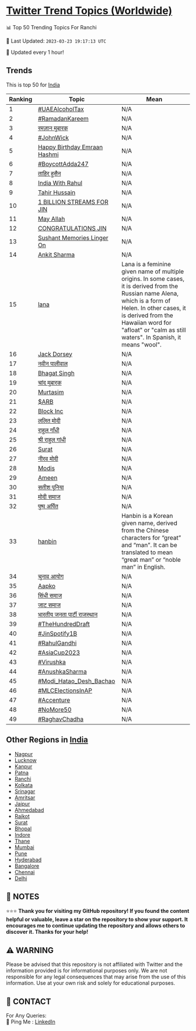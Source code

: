 [Twitter Trend Topics (Worldwide)](https://github.com/ErcinDedeoglu/Twitter-Trend-Topics)
==========


📊 Top 50 Trending Topics For Ranchi

📆 Last Updated: `2023-03-23 19:17:13 UTC`

🔧 Updated every 1 hour!


## Trends

This is top 50 for [India](</India>)

| Ranking | Topic | Mean |
| ------- | ------------ | ------------ |
| 1 | [#UAEAlcoholTax](http://twitter.com/search?q=%23UAEAlcoholTax) | N/A |
| 2 | [#RamadanKareem](http://twitter.com/search?q=%23RamadanKareem) | N/A |
| 3 | [रमज़ान मुबारक](http://twitter.com/search?q=%e0%a4%b0%e0%a4%ae%e0%a4%9c%e0%a4%bc%e0%a4%be%e0%a4%a8+%e0%a4%ae%e0%a5%81%e0%a4%ac%e0%a4%be%e0%a4%b0%e0%a4%95) | N/A |
| 4 | [#JohnWick](http://twitter.com/search?q=%23JohnWick) | N/A |
| 5 | [Happy Birthday Emraan Hashmi](http://twitter.com/search?q=Happy+Birthday+Emraan+Hashmi) | N/A |
| 6 | [#BoycottAdda247](http://twitter.com/search?q=%23BoycottAdda247) | N/A |
| 7 | [ताहिर हुसैन](http://twitter.com/search?q=%e0%a4%a4%e0%a4%be%e0%a4%b9%e0%a4%bf%e0%a4%b0+%e0%a4%b9%e0%a5%81%e0%a4%b8%e0%a5%88%e0%a4%a8) | N/A |
| 8 | [India With Rahul](http://twitter.com/search?q=India+With+Rahul) | N/A |
| 9 | [Tahir Hussain](http://twitter.com/search?q=Tahir+Hussain) | N/A |
| 10 | [1 BILLION STREAMS FOR JIN](http://twitter.com/search?q=1+BILLION+STREAMS+FOR+JIN) | N/A |
| 11 | [May Allah](http://twitter.com/search?q=May+Allah) | N/A |
| 12 | [CONGRATULATIONS JIN](http://twitter.com/search?q=CONGRATULATIONS+JIN) | N/A |
| 13 | [Sushant Memories Linger On](http://twitter.com/search?q=Sushant+Memories+Linger+On) | N/A |
| 14 | [Ankit Sharma](http://twitter.com/search?q=Ankit+Sharma) | N/A |
| 15 | [lana](http://twitter.com/search?q=lana) | Lana is a feminine given name of multiple origins. In some cases, it is derived from the Russian name Alena, which is a form of Helen. In other cases, it is derived from the Hawaiian word for "afloat" or "calm as still waters". In Spanish, it means "wool". |
| 16 | [Jack Dorsey](http://twitter.com/search?q=Jack+Dorsey) | N/A |
| 17 | [नवीन पालीवाल](http://twitter.com/search?q=%e0%a4%a8%e0%a4%b5%e0%a5%80%e0%a4%a8+%e0%a4%aa%e0%a4%be%e0%a4%b2%e0%a5%80%e0%a4%b5%e0%a4%be%e0%a4%b2) | N/A |
| 18 | [Bhagat Singh](http://twitter.com/search?q=Bhagat+Singh) | N/A |
| 19 | [चांद मुबारक](http://twitter.com/search?q=%e0%a4%9a%e0%a4%be%e0%a4%82%e0%a4%a6+%e0%a4%ae%e0%a5%81%e0%a4%ac%e0%a4%be%e0%a4%b0%e0%a4%95) | N/A |
| 20 | [Murtasim](http://twitter.com/search?q=Murtasim) | N/A |
| 21 | [$ARB](http://twitter.com/search?q=%24ARB) | N/A |
| 22 | [Block Inc](http://twitter.com/search?q=Block+Inc) | N/A |
| 23 | [ललित मोदी](http://twitter.com/search?q=%e0%a4%b2%e0%a4%b2%e0%a4%bf%e0%a4%a4+%e0%a4%ae%e0%a5%8b%e0%a4%a6%e0%a5%80) | N/A |
| 24 | [राहुल गाँधी](http://twitter.com/search?q=%e0%a4%b0%e0%a4%be%e0%a4%b9%e0%a5%81%e0%a4%b2+%e0%a4%97%e0%a4%be%e0%a4%81%e0%a4%a7%e0%a5%80) | N/A |
| 25 | [श्री राहुल गांधी](http://twitter.com/search?q=%e0%a4%b6%e0%a5%8d%e0%a4%b0%e0%a5%80+%e0%a4%b0%e0%a4%be%e0%a4%b9%e0%a5%81%e0%a4%b2+%e0%a4%97%e0%a4%be%e0%a4%82%e0%a4%a7%e0%a5%80) | N/A |
| 26 | [Surat](http://twitter.com/search?q=Surat) | N/A |
| 27 | [नीरव मोदी](http://twitter.com/search?q=%e0%a4%a8%e0%a5%80%e0%a4%b0%e0%a4%b5+%e0%a4%ae%e0%a5%8b%e0%a4%a6%e0%a5%80) | N/A |
| 28 | [Modis](http://twitter.com/search?q=Modis) | N/A |
| 29 | [Ameen](http://twitter.com/search?q=Ameen) | N/A |
| 30 | [सतीश पूनिया](http://twitter.com/search?q=%e0%a4%b8%e0%a4%a4%e0%a5%80%e0%a4%b6+%e0%a4%aa%e0%a5%82%e0%a4%a8%e0%a4%bf%e0%a4%af%e0%a4%be) | N/A |
| 31 | [मोदी समाज](http://twitter.com/search?q=%e0%a4%ae%e0%a5%8b%e0%a4%a6%e0%a5%80+%e0%a4%b8%e0%a4%ae%e0%a4%be%e0%a4%9c) | N/A |
| 32 | [पुष्प अर्पित](http://twitter.com/search?q=%e0%a4%aa%e0%a5%81%e0%a4%b7%e0%a5%8d%e0%a4%aa+%e0%a4%85%e0%a4%b0%e0%a5%8d%e0%a4%aa%e0%a4%bf%e0%a4%a4) | N/A |
| 33 | [hanbin](http://twitter.com/search?q=hanbin) | Hanbin is a Korean given name, derived from the Chinese characters for “great” and “man”. It can be translated to mean “great man” or “noble man” in English. |
| 34 | [चुनाव आयोग](http://twitter.com/search?q=%e0%a4%9a%e0%a5%81%e0%a4%a8%e0%a4%be%e0%a4%b5+%e0%a4%86%e0%a4%af%e0%a5%8b%e0%a4%97) | N/A |
| 35 | [Aapko](http://twitter.com/search?q=Aapko) | N/A |
| 36 | [सिंधी समाज](http://twitter.com/search?q=%e0%a4%b8%e0%a4%bf%e0%a4%82%e0%a4%a7%e0%a5%80+%e0%a4%b8%e0%a4%ae%e0%a4%be%e0%a4%9c) | N/A |
| 37 | [जाट समाज](http://twitter.com/search?q=%e0%a4%9c%e0%a4%be%e0%a4%9f+%e0%a4%b8%e0%a4%ae%e0%a4%be%e0%a4%9c) | N/A |
| 38 | [भारतीय जनता पार्टी राजस्थान](http://twitter.com/search?q=%e0%a4%ad%e0%a4%be%e0%a4%b0%e0%a4%a4%e0%a5%80%e0%a4%af+%e0%a4%9c%e0%a4%a8%e0%a4%a4%e0%a4%be+%e0%a4%aa%e0%a4%be%e0%a4%b0%e0%a5%8d%e0%a4%9f%e0%a5%80+%e0%a4%b0%e0%a4%be%e0%a4%9c%e0%a4%b8%e0%a5%8d%e0%a4%a5%e0%a4%be%e0%a4%a8) | N/A |
| 39 | [#TheHundredDraft](http://twitter.com/search?q=%23TheHundredDraft) | N/A |
| 40 | [#JinSpotify1B](http://twitter.com/search?q=%23JinSpotify1B) | N/A |
| 41 | [#RahulGandhi](http://twitter.com/search?q=%23RahulGandhi) | N/A |
| 42 | [#AsiaCup2023](http://twitter.com/search?q=%23AsiaCup2023) | N/A |
| 43 | [#Virushka](http://twitter.com/search?q=%23Virushka) | N/A |
| 44 | [#AnushkaSharma](http://twitter.com/search?q=%23AnushkaSharma) | N/A |
| 45 | [#Modi_Hatao_Desh_Bachao](http://twitter.com/search?q=%23Modi_Hatao_Desh_Bachao) | N/A |
| 46 | [#MLCElectionsInAP](http://twitter.com/search?q=%23MLCElectionsInAP) | N/A |
| 47 | [#Accenture](http://twitter.com/search?q=%23Accenture) | N/A |
| 48 | [#NoMore50](http://twitter.com/search?q=%23NoMore50) | N/A |
| 49 | [#RaghavChadha](http://twitter.com/search?q=%23RaghavChadha) | N/A |



## Other Regions in [India](</India>)

* [Nagpur](</India/Nagpur.md>)
* [Lucknow](</India/Lucknow.md>)
* [Kanpur](</India/Kanpur.md>)
* [Patna](</India/Patna.md>)
* [Ranchi](</India/Ranchi.md>)
* [Kolkata](</India/Kolkata.md>)
* [Srinagar](</India/Srinagar.md>)
* [Amritsar](</India/Amritsar.md>)
* [Jaipur](</India/Jaipur.md>)
* [Ahmedabad](</India/Ahmedabad.md>)
* [Rajkot](</India/Rajkot.md>)
* [Surat](</India/Surat.md>)
* [Bhopal](</India/Bhopal.md>)
* [Indore](</India/Indore.md>)
* [Thane](</India/Thane.md>)
* [Mumbai](</India/Mumbai.md>)
* [Pune](</India/Pune.md>)
* [Hyderabad](</India/Hyderabad.md>)
* [Bangalore](</India/Bangalore.md>)
* [Chennai](</India/Chennai.md>)
* [Delhi](</India/Delhi.md>)



## 📝 NOTES

⭐⭐⭐ **Thank you for visiting my GitHub repository! If you found the content helpful or valuable, leave a star on the repository to show your support. It encourages me to continue updating the repository and allows others to discover it. Thanks for your help!**


## ⚠️ WARNING

Please be advised that this repository is not affiliated with Twitter and the information provided is for informational purposes only. We are not responsible for any legal consequences that may arise from the use of this information. Use at your own risk and solely for educational purposes.


## 📨 CONTACT

 For Any Queries:  
            🏓 Ping Me : [LinkedIn](https://www.linkedin.com/in/ercindedeoglu/)
